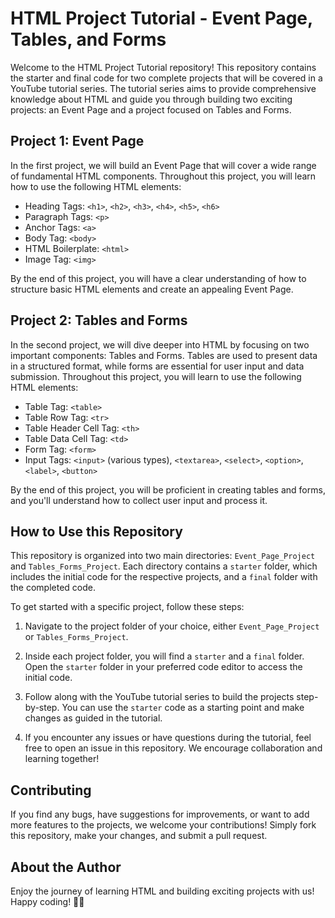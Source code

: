 # HTML Project Tutorial - Event Page, Tables, and Forms

Welcome to the HTML Project Tutorial repository! This repository contains the starter and final code for two complete projects that will be covered in a YouTube tutorial series. The tutorial series aims to provide comprehensive knowledge about HTML and guide you through building two exciting projects: an Event Page and a project focused on Tables and Forms.

## Project 1: Event Page

In the first project, we will build an Event Page that will cover a wide range of fundamental HTML components. Throughout this project, you will learn how to use the following HTML elements:

- Heading Tags: `<h1>`, `<h2>`, `<h3>`, `<h4>`, `<h5>`, `<h6>`
- Paragraph Tags: `<p>`
- Anchor Tags: `<a>`
- Body Tag: `<body>`
- HTML Boilerplate: `<html>`
- Image Tag: `<img>`

By the end of this project, you will have a clear understanding of how to structure basic HTML elements and create an appealing Event Page.

## Project 2: Tables and Forms

In the second project, we will dive deeper into HTML by focusing on two important components: Tables and Forms. Tables are used to present data in a structured format, while forms are essential for user input and data submission. Throughout this project, you will learn to use the following HTML elements:

- Table Tag: `<table>`
- Table Row Tag: `<tr>`
- Table Header Cell Tag: `<th>`
- Table Data Cell Tag: `<td>`
- Form Tag: `<form>`
- Input Tags: `<input>` (various types), `<textarea>`, `<select>`, `<option>`, `<label>`, `<button>`

By the end of this project, you will be proficient in creating tables and forms, and you'll understand how to collect user input and process it.

## How to Use this Repository

This repository is organized into two main directories: `Event_Page_Project` and `Tables_Forms_Project`. Each directory contains a `starter` folder, which includes the initial code for the respective projects, and a `final` folder with the completed code.

To get started with a specific project, follow these steps:



1. Navigate to the project folder of your choice, either `Event_Page_Project` or `Tables_Forms_Project`.

2. Inside each project folder, you will find a `starter` and a `final` folder. Open the `starter` folder in your preferred code editor to access the initial code.

3. Follow along with the YouTube tutorial series to build the projects step-by-step. You can use the `starter` code as a starting point and make changes as guided in the tutorial.

4. If you encounter any issues or have questions during the tutorial, feel free to open an issue in this repository. We encourage collaboration and learning together!

## Contributing

If you find any bugs, have suggestions for improvements, or want to add more features to the projects, we welcome your contributions! Simply fork this repository, make your changes, and submit a pull request.

## About the Author


Enjoy the journey of learning HTML and building exciting projects with us! Happy coding! 🚀🎉
